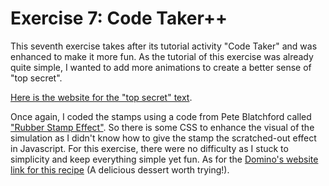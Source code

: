 # Exercise 7: Code Taker++

This seventh exercise takes after its tutorial activity "Code Taker" and was enhanced to make it more fun. As the tutorial of this exercise was already quite simple, I wanted to add more animations to create a better sense of "top secret".

[Here is the website for the "top secret" text](https://topsecretrecipes.com/dominos-chocolate-lava-crunch-cakes-copycat-recipe.html?category_id=32).

Once again, I coded the stamps using a code from Pete Blatchford called ["Rubber Stamp Effect"](https://codepen.io/555/pen/pdwvBP). So there is some CSS to enhance the visual of the simulation as I didn't know how to give the stamp the scratched-out effect in Javascript. For this exercise, there were no difficulty as I stuck to simplicity and keep everything simple yet fun. As for the [Domino's website link for this recipe](https://www.dominos.ca/en/pages/order/menu#!/menu/category/desserts/) (A delicious dessert worth trying!).
